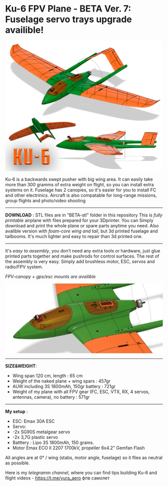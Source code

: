 # Ku-6 FPV Plane - BETA Ver. 7: Fuselage servo trays upgrade availible!
![alt text](https://github.com/YuRa-Aero/Ku-6-FPV-Plane/blob/images/Ku-6.jpg?raw=true)



 Ku-6 is a backwards swept pusher with big wing area. It can easily take more than 300 gramms of extra weight on flight, so you can install extra systems on it. 
Fuselage has 2 canopies, so it's easier for you to install FC and other electrinics. Aircraft is also compatable for long-range missions, group flights and photo/video shooting
___
**DOWNLOAD** : STL files are in "BETA-stl" folder in this repository
 This is *fully printable* airplane with files prepared for your 3Dprinter. You can Simply download and print
the whole plane or spare parts anytime you need.
Also avalible version with *foam-core wing and tail*, but 3d printed fuselage and tailbooms. It's much lighter and easy to repair than 3d printed one.
___
 It's *easy to assembly*, you don’t need any extra tools or hardware, just glue printed
parts together and make pushrods for control surfaces. The rest of the assembly is very
easy. Simply add brushless motor, ESC, servos and radio/FPV system. 

 *FPV-canopy + gps/esc mounts are availible* 
 
![alt text](https://github.com/YuRa-Aero/Ku-6-FPV-Plane/blob/images/View-34.png?raw=true)

___

**SIZE&WEIGHT**:
<ul>
      <li>Wing span 120 cm, length : 65 cm</li>
      <li>Weight of the naked plane + wing spars : 457gr</li>
      <li>AUW including 3S 1800mAh, 150gr battery : 721gr</li>
      <li>Weight of my plane with all FPV gear (FC, ESC, VTX, RX, 4 servos, antennas, camera), no battery : 571gr </li>
</ul>

___

**My setup** :
- ESC: Emax 30A ESC
- Servo:
- -2x SG90S metalgear servo
- -2x 3,7G plastic servo
- Batttery : Lipo 3S 1800mAh, 150 grams.
- Motor Emax ECO II 2207 1700kV, propeller 6x4.2" Gemfan Flash
  
 All angles are at 0° / wing (stabs, motor angle, fuselage) so it flies as neutral as possible.

Here is my *telegramm channel*, where you can find tips building Ku-6 and flight videos - https://t.me/yura_aero 
фпв самолет

